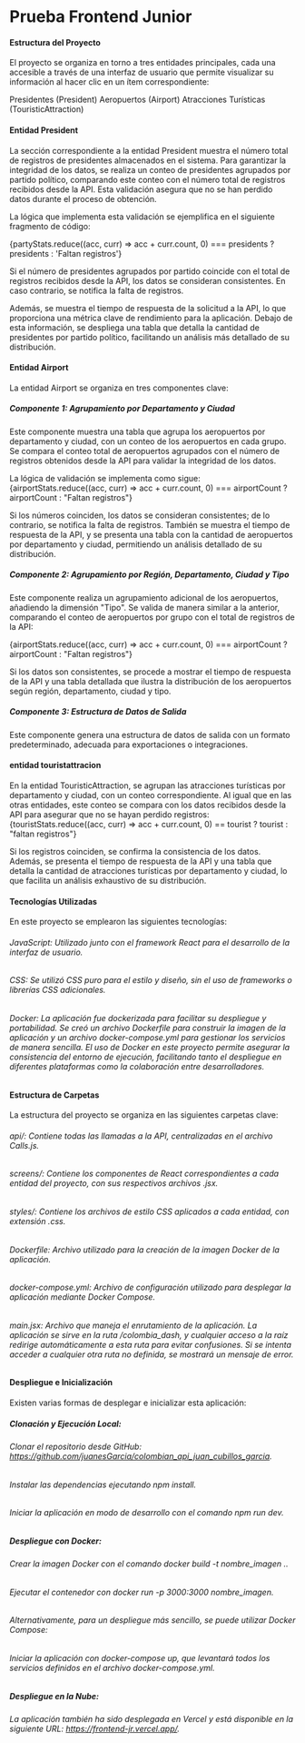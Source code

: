 # Prueba Frontend Junior


#### Estructura del Proyecto
El proyecto se organiza en torno a tres entidades principales, cada una accesible a través de una interfaz de usuario que permite visualizar su información al hacer clic en un ítem correspondiente:

Presidentes (President)
Aeropuertos (Airport)
Atracciones Turísticas (TouristicAttraction)

#### Entidad President
La sección correspondiente a la entidad President muestra el número total de registros de presidentes almacenados en el sistema. Para garantizar la integridad de los datos, se realiza un conteo de presidentes agrupados por partido político, comparando este conteo con el número total de registros recibidos desde la API. Esta validación asegura que no se han perdido datos durante el proceso de obtención.

La lógica que implementa esta validación se ejemplifica en el siguiente fragmento de código:

{partyStats.reduce((acc, curr) => acc + curr.count, 0) === presidents ? presidents : 'Faltan registros'}

Si el número de presidentes agrupados por partido coincide con el total de registros recibidos desde la API, los datos se consideran consistentes. En caso contrario, se notifica la falta de registros.

Además, se muestra el tiempo de respuesta de la solicitud a la API, lo que proporciona una métrica clave de rendimiento para la aplicación. Debajo de esta información, se despliega una tabla que detalla la cantidad de presidentes por partido político, facilitando un análisis más detallado de su distribución.

#### Entidad Airport

La entidad Airport se organiza en tres componentes clave:

##### Componente 1: Agrupamiento por Departamento y Ciudad

Este componente muestra una tabla que agrupa los aeropuertos por departamento y ciudad, con un conteo de los aeropuertos en cada grupo. Se compara el conteo total de aeropuertos agrupados con el número de registros obtenidos desde la API para validar la integridad de los datos.

La lógica de validación se implementa como sigue:
 {airportStats.reduce((acc, curr) => acc + curr.count, 0) ===
        airportCount
          ? airportCount
          : "Faltan registros"}

Si los números coinciden, los datos se consideran consistentes; de lo contrario, se notifica la falta de registros. También se muestra el tiempo de respuesta de la API, y se presenta una tabla con la cantidad de aeropuertos por departamento y ciudad, permitiendo un análisis detallado de su distribución.

##### Componente 2: Agrupamiento por Región, Departamento, Ciudad y Tipo

Este componente realiza un agrupamiento adicional de los aeropuertos, añadiendo la dimensión "Tipo". Se valida de manera similar a la anterior, comparando el conteo de aeropuertos por grupo con el total de registros de la API:

 {airportStats.reduce((acc, curr) => acc + curr.count, 0) ===
        airportCount
          ? airportCount
          : "Faltan registros"}

Si los datos son consistentes, se procede a mostrar el tiempo de respuesta de la API y una tabla detallada que ilustra la distribución de los aeropuertos según región, departamento, ciudad y tipo.

##### Componente 3: Estructura de Datos de Salida

Este componente genera una estructura de datos de salida con un formato predeterminado, adecuada para exportaciones o integraciones.


#### entidad touristattracion

En la entidad TouristicAttraction, se agrupan las atracciones turísticas por departamento y ciudad, con un conteo correspondiente. Al igual que en las otras entidades, este conteo se compara con los datos recibidos desde la API para asegurar que no se hayan perdido registros:
         {touristStats.reduce((acc, curr) => acc + curr.count, 0) == tourist
            ? tourist
            : "faltan registros"}

Si los registros coinciden, se confirma la consistencia de los datos. Además, se presenta el tiempo de respuesta de la API y una tabla que detalla la cantidad de atracciones turísticas por departamento y ciudad, lo que facilita un análisis exhaustivo de su distribución.

#### Tecnologías Utilizadas

En este proyecto se emplearon las siguientes tecnologías:

###### JavaScript: Utilizado junto con el framework React para el desarrollo de la interfaz de usuario.
###### CSS: Se utilizó CSS puro para el estilo y diseño, sin el uso de frameworks o librerías CSS adicionales.
###### Docker: La aplicación fue dockerizada para facilitar su despliegue y portabilidad. Se creó un archivo Dockerfile para construir la imagen de la aplicación y un archivo docker-compose.yml para gestionar los servicios de manera sencilla. El uso de Docker en este proyecto permite asegurar la consistencia del entorno de ejecución, facilitando tanto el despliegue en diferentes plataformas como la colaboración entre desarrolladores.

#### Estructura de Carpetas

La estructura del proyecto se organiza en las siguientes carpetas clave:

###### api/: Contiene todas las llamadas a la API, centralizadas en el archivo Calls.js.
###### screens/: Contiene los componentes de React correspondientes a cada entidad del proyecto, con sus respectivos archivos .jsx.
###### styles/: Contiene los archivos de estilo CSS aplicados a cada entidad, con extensión .css.
###### Dockerfile: Archivo utilizado para la creación de la imagen Docker de la aplicación.
###### docker-compose.yml: Archivo de configuración utilizado para desplegar la aplicación mediante Docker Compose.
###### main.jsx: Archivo que maneja el enrutamiento de la aplicación. La aplicación se sirve en la ruta /colombia_dash, y cualquier acceso a la raíz redirige automáticamente a esta ruta para evitar confusiones. Si se intenta acceder a cualquier otra ruta no definida, se mostrará un mensaje de error.

#### Despliegue e Inicialización

Existen varias formas de desplegar e inicializar esta aplicación:

##### Clonación y Ejecución Local:

###### Clonar el repositorio desde GitHub: https://github.com/juanesGarcia/colombian_api_juan_cubillos_garcia.
###### Instalar las dependencias ejecutando npm install.
###### Iniciar la aplicación en modo de desarrollo con el comando npm run dev.

##### Despliegue con Docker:

###### Crear la imagen Docker con el comando docker build -t nombre_imagen ..
###### Ejecutar el contenedor con docker run -p 3000:3000 nombre_imagen.
###### Alternativamente, para un despliegue más sencillo, se puede utilizar Docker Compose:
###### Iniciar la aplicación con docker-compose up, que levantará todos los servicios definidos en el archivo docker-compose.yml.

##### Despliegue en la Nube:

###### La aplicación también ha sido desplegada en Vercel y está disponible en la siguiente URL: https://frontend-jr.vercel.app/.

